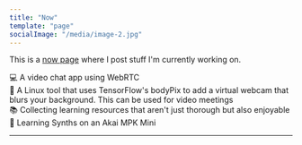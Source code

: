 ```yaml
---
title: "Now"
template: "page"
socialImage: "/media/image-2.jpg"
---
```


This is a [now page](https://sive.rs/nowff) where I post stuff I'm currently working on. 

💻 A video chat app using WebRTC \
📸 A Linux tool that uses TensorFlow's bodyPix to add a virtual webcam that blurs your background. This can be used for video meetings \
📚 Collecting learning resources that aren't just thorough but also enjoyable \
🎹 Learning Synths on an Akai MPK Mini

---